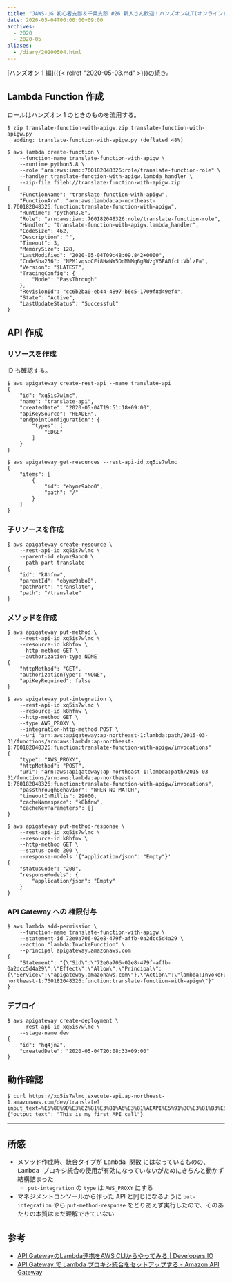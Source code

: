 ```yaml
---
title: "JAWS-UG 初心者支部＆千葉支部 #26 新人さん歓迎！ハンズオン&LT(オンライン) を CLI でやってみる (ハンズオン 2 編) #jawsug_bgnr"
date: 2020-05-04T00:00:00+09:00
archives:
  - 2020
  - 2020-05
aliases:
  - /diary/20200504.html
---
```

[ハンズオン 1 編]({{< relref "2020-05-03.md" >}})の続き。

## Lambda Function 作成

ロールはハンズオン 1 のときのものを流用する。

```shell
$ zip translate-function-with-apigw.zip translate-function-with-apigw.py
  adding: translate-function-with-apigw.py (deflated 48%)

$ aws lambda create-function \
    --function-name translate-function-with-apigw \
    --runtime python3.8 \
    --role "arn:aws:iam::760182048326:role/translate-function-role" \
    --handler translate-function-with-apigw.lambda_handler \
    --zip-file fileb://translate-function-with-apigw.zip
{
    "FunctionName": "translate-function-with-apigw",
    "FunctionArn": "arn:aws:lambda:ap-northeast-1:760182048326:function:translate-function-with-apigw",
    "Runtime": "python3.8",
    "Role": "arn:aws:iam::760182048326:role/translate-function-role",
    "Handler": "translate-function-with-apigw.lambda_handler",
    "CodeSize": 462,
    "Description": "",
    "Timeout": 3,
    "MemorySize": 128,
    "LastModified": "2020-05-04T09:48:09.842+0000",
    "CodeSha256": "NPM1vqsoCFi8HwNW5DdMNMq6gRWzgV6EA0fcLiVblzE=",
    "Version": "$LATEST",
    "TracingConfig": {
        "Mode": "PassThrough"
    },
    "RevisionId": "cc6b2ba0-eb44-4897-b6c5-1709f8d49ef4",
    "State": "Active",
    "LastUpdateStatus": "Successful"
}
```

## API 作成

### リソースを作成

ID も確認する。

```shell
$ aws apigateway create-rest-api --name translate-api
{
    "id": "xq5is7wlmc",
    "name": "translate-api",
    "createdDate": "2020-05-04T19:51:18+09:00",
    "apiKeySource": "HEADER",
    "endpointConfiguration": {
        "types": [
            "EDGE"
        ]
    }
}

$ aws apigateway get-resources --rest-api-id xq5is7wlmc
{
    "items": [
        {
            "id": "ebymz9abo0",
            "path": "/"
        }
    ]
}
```

### 子リソースを作成

```shell
$ aws apigateway create-resource \
    --rest-api-id xq5is7wlmc \
    --parent-id ebymz9abo0 \
    --path-part translate
{
    "id": "k8hfnw",
    "parentId": "ebymz9abo0",
    "pathPart": "translate",
    "path": "/translate"
}
```

### メソッドを作成

```shell
$ aws apigateway put-method \
    --rest-api-id xq5is7wlmc \
    --resource-id k8hfnw \
    --http-method GET \
    --authorization-type NONE
{
    "httpMethod": "GET",
    "authorizationType": "NONE",
    "apiKeyRequired": false
}

$ aws apigateway put-integration \
    --rest-api-id xq5is7wlmc \
    --resource-id k8hfnw \
    --http-method GET \
    --type AWS_PROXY \
    --integration-http-method POST \
    --uri "arn:aws:apigateway:ap-northeast-1:lambda:path/2015-03-31/functions/arn:aws:lambda:ap-northeast-1:760182048326:function:translate-function-with-apigw/invocations"
{
    "type": "AWS_PROXY",
    "httpMethod": "POST",
    "uri": "arn:aws:apigateway:ap-northeast-1:lambda:path/2015-03-31/functions/arn:aws:lambda:ap-northeast-1:760182048326:function:translate-function-with-apigw/invocations",
    "passthroughBehavior": "WHEN_NO_MATCH",
    "timeoutInMillis": 29000,
    "cacheNamespace": "k8hfnw",
    "cacheKeyParameters": []
}

$ aws apigateway put-method-response \
    --rest-api-id xq5is7wlmc \
    --resource-id k8hfnw \
    --http-method GET \
    --status-code 200 \
    --response-models '{"application/json": "Empty"}'
{
    "statusCode": "200",
    "responseModels": {
        "application/json": "Empty"
    }
}
```

### API Gateway への 権限付与

```shell
$ aws lambda add-permission \
    --function-name translate-function-with-apigw \
    --statement-id 72e0a706-02e8-479f-affb-0a2dcc5d4a29 \
    --action "lambda:InvokeFunction" \
    --principal apigateway.amazonaws.com
{
    "Statement": "{\"Sid\":\"72e0a706-02e8-479f-affb-0a2dcc5d4a29\",\"Effect\":\"Allow\",\"Principal\":{\"Service\":\"apigateway.amazonaws.com\"},\"Action\":\"lambda:InvokeFunction\",\"Resource\":\"arn:aws:lambda:ap-northeast-1:760182048326:function:translate-function-with-apigw\"}"
}
```

### デプロイ

```shell
$ aws apigateway create-deployment \
    --rest-api-id xq5is7wlmc \
    --stage-name dev
{
    "id": "hq4jn2",
    "createdDate": "2020-05-04T20:08:33+09:00"
}
```

## 動作確認

```shell
$ curl https://xq5is7wlmc.execute-api.ap-northeast-1.amazonaws.com/dev/translate?input_text=%E5%88%9D%E3%82%81%E3%81%A6%E3%81%AEAPI%E5%91%BC%E3%81%B3%E5%87%BA%E3%81%97%E3%81%A7%E3%81%99
{"output_text": "This is my first API call"}
```

----

## 所感

* メソッド作成時、<samp>統合タイプ</samp>が <samp>Lambda 関数</samp> にはなっているものの、<samp>Lambda プロキシ統合の使用</samp>が有効になっていないがためにきちんと動かず結構詰まった
  * `put-integration` の `type` は `AWS_PROXY` にする
* マネジメントコンソールから作った API と同じになるように `put-integration` やら `put-method-response` をとりあえず実行したので、そのあたりの本質はまだ理解できていない

## 参考

* [API GatewayのLambda連携をAWS CLIからやってみる | Developers.IO](https://dev.classmethod.jp/articles/getting-started-with-api-gateway-lambda-integration/)
* [API Gateway で Lambda プロキシ統合をセットアップする - Amazon API Gateway](https://docs.aws.amazon.com/ja_jp/apigateway/latest/developerguide/set-up-lambda-proxy-integrations.html)
